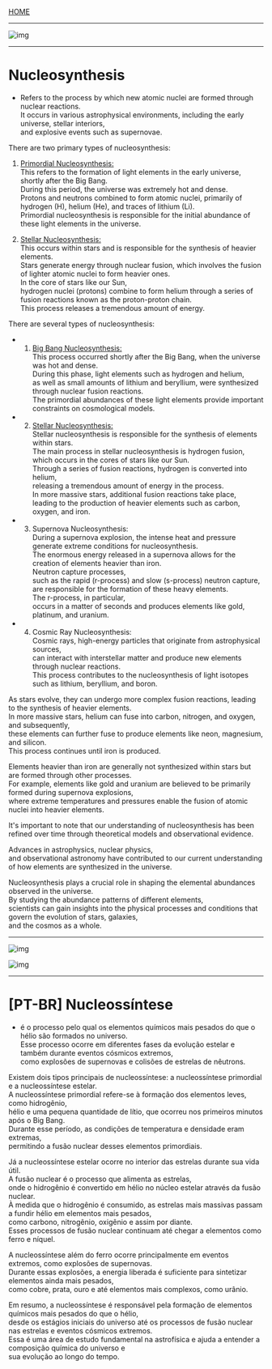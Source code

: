 [HOME](/README.md)   

--------------   

![img](https://qph.cf2.quoracdn.net/main-qimg-7d9117688541cbad596a03b62f66b700-pjlq)

---   


# Nucleosynthesis   
 - Refers to the process by which new atomic nuclei are formed through nuclear reactions.    
    It occurs in various astrophysical environments, including the early universe, stellar interiors,   
     and explosive events such as supernovae.   

There are two primary types of nucleosynthesis:   

   1. [Primordial Nucleosynthesis:](/assets/docs/nucleosynthesis/primordial-nucleosynthesis/readme.md)     
      This refers to the formation of light elements in the early universe, shortly after the Big Bang.     
       During this period, the universe was extremely hot and dense.    
        Protons and neutrons combined to form atomic nuclei, primarily of hydrogen (H), helium (He), and traces of lithium (Li).       
         Primordial nucleosynthesis is responsible for the initial abundance of these light elements in the universe.    

   2. [Stellar Nucleosynthesis:](/assets/docs/nucleosynthesis/stellar-nucleosynthesis/readme.md)     
       This occurs within stars and is responsible for the synthesis of heavier elements.    
        Stars generate energy through nuclear fusion, which involves the fusion of lighter atomic nuclei to form heavier ones.     
         In the core of stars like our Sun,   
          hydrogen nuclei (protons) combine to form helium through a series of fusion reactions known as the proton-proton chain.     
           This process releases a tremendous amount of energy.    

  There are several types of nucleosynthesis:  
   - 1. [Big Bang Nucleosynthesis:](/assets/docs/nucleosynthesis/primordial-nucleosynthesis/readme.md)      
          This process occurred shortly after the Big Bang, when the universe was hot and dense.   
           During this phase, light elements such as hydrogen and helium,   
            as well as small amounts of lithium and beryllium, were synthesized through nuclear fusion reactions.    
             The primordial abundances of these light elements provide important constraints on cosmological models.   

   - 2. [Stellar Nucleosynthesis:](/assets/docs/nucleosynthesis/stellar-nucleosynthesis/readme.md)     
         Stellar nucleosynthesis is responsible for the synthesis of elements within stars.   
          The main process in stellar nucleosynthesis is hydrogen fusion, which occurs in the cores of stars like our Sun.     
           Through a series of fusion reactions, hydrogen is converted into helium,    
            releasing a tremendous amount of energy in the process.     
             In more massive stars, additional fusion reactions take place,    
              leading to the production of heavier elements such as carbon, oxygen, and iron.    

   - 3. Supernova Nucleosynthesis:     
         During a supernova explosion, the intense heat and pressure generate extreme conditions for nucleosynthesis.    
          The enormous energy released in a supernova allows for the creation of elements heavier than iron.    
           Neutron capture processes,   
            such as the rapid (r-process) and slow (s-process) neutron capture,   
             are responsible for the formation of these heavy elements.    
              The r-process, in particular,    
               occurs in a matter of seconds and produces elements like gold, platinum, and uranium.

   - 4. Cosmic Ray Nucleosynthesis:    
         Cosmic rays, high-energy particles that originate from astrophysical sources,    
          can interact with interstellar matter and produce new elements through nuclear reactions.    
           This process contributes to the nucleosynthesis of light isotopes such as lithium, beryllium, and boron.  

   As stars evolve, they can undergo more complex fusion reactions, leading to the synthesis of heavier elements.   
    In more massive stars, helium can fuse into carbon, nitrogen, and oxygen, and subsequently,     
     these elements can further fuse to produce elements like neon, magnesium, and silicon.    
      This process continues until iron is produced.   


   Elements heavier than iron are generally not synthesized within stars but are formed through other processes.  
    For example, elements like gold and uranium are believed to be primarily formed during supernova explosions,     
     where extreme temperatures and pressures enable the fusion of atomic nuclei into heavier elements.        


   It's important to note that our understanding of nucleosynthesis has been    
    refined over time through theoretical models and observational evidence.      
      
   Advances in astrophysics, nuclear physics,  
    and observational astronomy have contributed to our current understanding of how elements are synthesized in the universe.     

   Nucleosynthesis plays a crucial role in shaping the elemental abundances observed in the universe.    
    By studying the abundance patterns of different elements,    
     scientists can gain insights into the physical processes and conditions that govern the evolution of stars, galaxies,    
      and the cosmos as a whole.   

--------------   

![img](https://dq0hsqwjhea1.cloudfront.net/eras-of-the-big-bang.jpeg)   

![img](https://cdn.physicsoftheuniverse.com/images/bigbang_timeline.jpg)  



---   

  
# [PT-BR] Nucleossíntese    
  - é o processo pelo qual os elementos químicos mais pesados do que o hélio são formados no universo.    
     Esse processo ocorre em diferentes fases da evolução estelar e também durante eventos cósmicos extremos,    
      como explosões de supernovas e colisões de estrelas de nêutrons.    
  
   Existem dois tipos principais de nucleossíntese: a nucleossíntese primordial e a nucleossíntese estelar.    
    A nucleossíntese primordial refere-se à formação dos elementos leves, como hidrogênio,    
     hélio e uma pequena quantidade de lítio, que ocorreu nos primeiros minutos após o Big Bang.    
      Durante esse período, as condições de temperatura e densidade eram extremas,    
       permitindo a fusão nuclear desses elementos primordiais.   

   Já a nucleossíntese estelar ocorre no interior das estrelas durante sua vida útil.    
    A fusão nuclear é o processo que alimenta as estrelas,    
     onde o hidrogênio é convertido em hélio no núcleo estelar através da fusão nuclear.     
      À medida que o hidrogênio é consumido, as estrelas mais massivas passam a fundir hélio em elementos mais pesados,    
       como carbono, nitrogênio, oxigênio e assim por diante.    
        Esses processos de fusão nuclear continuam até chegar a elementos como ferro e níquel.   

   A nucleossíntese além do ferro ocorre principalmente em eventos extremos, como explosões de supernovas.    
    Durante essas explosões, a energia liberada é suficiente para sintetizar elementos ainda mais pesados,     
     como cobre, prata, ouro e até elementos mais complexos, como urânio.   

   Em resumo, a nucleossíntese é responsável pela formação de elementos químicos mais pesados do que o hélio,     
    desde os estágios iniciais do universo até os processos de fusão nuclear nas estrelas e eventos cósmicos extremos.     
     Essa é uma área de estudo fundamental na astrofísica e ajuda a entender a composição química do universo e   
      sua evolução ao longo do tempo.   
